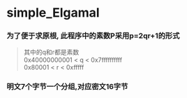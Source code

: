 # simple_Elgamal

### 为了便于求原根, 此程序中的素数P采用p=2qr+1的形式
>  其中的q和r都是素数                                        
> 0x40000000001 < q < 0x7ffffffffff                           
> 0x80001 < r < 0xfffff                                                      

### 明文7个字节一个分组,对应密文16字节